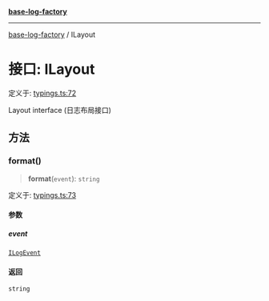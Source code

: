 [**base-log-factory**](../index.md)

***

[base-log-factory](../index.md) / ILayout

# 接口: ILayout

定义于: [typings.ts:72](https://github.com/fengxinming/log-base/blob/a5fb852e6e988415aefb3bad08caae82eaa58e63/src/typings.ts#L72)

Layout interface (日志布局接口)

## 方法

### format()

> **format**(`event`): `string`

定义于: [typings.ts:73](https://github.com/fengxinming/log-base/blob/a5fb852e6e988415aefb3bad08caae82eaa58e63/src/typings.ts#L73)

#### 参数

##### event

[`ILogEvent`](ILogEvent.md)

#### 返回

`string`
